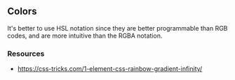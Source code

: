 ## Colors

It's better to use HSL notation since they are better programmable than RGB codes, and are more intuitive than the RGBA notation.

### Resources

- https://css-tricks.com/1-element-css-rainbow-gradient-infinity/
